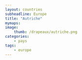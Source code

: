 ```yaml
---
layout: countries
subheadline: Europe
title: "Autriche"
mymaps: 
image:
    thumb: /drapeaux/autriche.png
categories:
    - pays
tags:
    - europe
---
```

